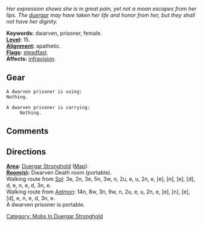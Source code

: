 *Her expression shows she is in great pain, yet not a moan escapes from
her lips. The [duergar](Duergar.md "wikilink") may have taken her life
and honor from her, but they shall not have her dignity.*

**Keywords:** dwarven, prisoner, female.  
**[Level](Level.md "wikilink"):** 15.  
**[Alignment](Alignment.md "wikilink"):** apathetic.  
**[Flags](:Category:_Mob_Types.md "wikilink"):**
[steadfast](Sentinel_Mobs.md "wikilink").  
**Affects:** [infravision](Infravision.md "wikilink").  

## Gear

`A dwarven prisoner is using:`  
`Nothing.`

`A dwarven prisoner is carrying:`  
`     Nothing.`

## Comments

## Directions

**[Area](:Category:_Areas.md "wikilink"):** [Duergar
Stronghold](:Category:_Duergar_Stronghold.md "wikilink")
([Map](Duergar_Stronghold_Map.md "wikilink")).  
**[Room(s)](:Category:_Rooms.md "wikilink"):** Dwarven Death room
(portable).  
Walking route from [Sol](Sol.md "wikilink"): 3e, 2n, 3e, 5n, 3w, n, 2u,
e, u, 2n, e, \[e\], \[n\], \[e\], \[d\], d, e, n, e, d, 3n, e.  
Walking route from [Aelmon](Aelmon.md "wikilink"): 14n, 8w, 3n, 9w, n,
2u, e, u, 2n, e, \[e\], \[n\], \[e\], \[d\], e, n, e, d, 3n, e.  
A dwarven prisoner is portable.  

[Category: Mobs In Duergar
Stronghold](Category:_Mobs_In_Duergar_Stronghold "wikilink")
